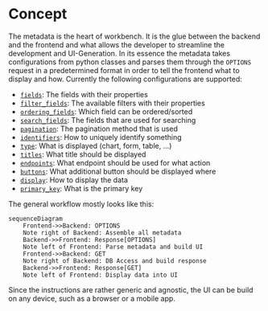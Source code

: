 # Concept

The metadata is the heart of workbench. It is the glue between the backend and the frontend and what allows the developer to streamline the development and UI-Generation. In its essence the metadata takes configurations from python classes and parses them through the `OPTIONS` request in a predetermined format in order to tell the frontend what to display and how. Currently the following configurations are supported:

- [`fields`](configs/fields.md): The fields with their properties
- [`filter_fields`](configs/filter_fields.md): The available filters with their properties
- [`ordering_fields`](configs/ordering_fields.md): Which field can be ordered/sorted
- [`search_fields`](configs/search_fields.md): The fields that are used for searching
- [`pagination`](configs/pagination.md): The pagination method that is used
- [`identifiers`](configs/identifiers.md): How to uniquely identify something
- [`type`](configs/type.md): What is displayed (chart, form, table, ...)
- [`titles`](configs/titles.md): What title should be displayed
- [`endpoints`](configs/endpoints.md): What endpoint should be used for what action
- [`buttons`](configs/buttons.md): What additional button should be displayed where
- [`display`](configs/display.md): How to display the data
- [`primary_key`](configs/primary_key.md): What is the primary key

The general workflow mostly looks like this:

```mermaid
sequenceDiagram
    Frontend->>Backend: OPTIONS
    Note right of Backend: Assemble all metadata
    Backend->>Frontend: Response[OPTIONS]
    Note left of Frontend: Parse metadata and build UI
    Frontend->>Backend: GET
    Note right of Backend: DB Access and build response
    Backend->>Frontend: Response[GET]
    Note left of Frontend: Display data into UI
```

Since the instructions are rather generic and agnostic, the UI can be build on any device, such as a browser or a mobile app.
